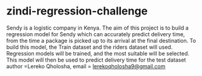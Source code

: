 # zindi-regression-challenge
Sendy is a logistic company in Kenya. The aim of this project is to build a regression model for Sendy which can accurately predict delivery time, from the time a package is picked up to its arrival at the final destination.  To build this model, the Train dataset and the riders dataset will used. Regression models will be trained, and the most suitable will be selected. This model will then be used to predict delivery time for the test dataset author =Lereko Qholosha, email = lerekoqholosha9@gmail.com
